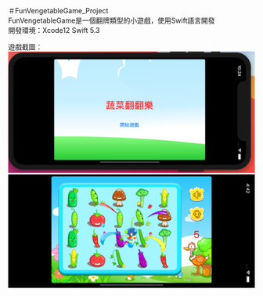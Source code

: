 ＃FunVengetableGame_Project  
FunVengetableGame是一個翻牌類型的小遊戲，使用Swift語言開發  
開發環境：Xcode12  Swift 5.3   

遊戲截圖：  
![image](https://github.com/scottbig/FunVegetablesgame/blob/main/VegetablesGame/Resource/game.png)  
![image](https://github.com/scottbig/FunVegetablesgame/blob/main/VegetablesGame/Resource/sucess.png)
